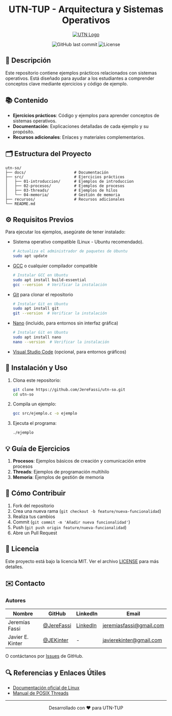 <div align="center">

# UTN-TUP - Arquitectura y Sistemas Operativos

</div>

<div align="center">

[![UTN Logo](https://www.frbb.utn.edu.ar/frbb/wp-content/uploads/2025/01/logo_2025_sintexto.png)](https://www.frbb.utn.edu.ar/frbb/sacad/carreras/tup/)

![GitHub last commit](https://img.shields.io/github/last-commit/JereFassi/utn-so)
![License](https://img.shields.io/github/license/JereFassi/utn-so)

</div>

## 📝 Descripción
Este repositorio contiene ejemplos prácticos relacionados con sistemas operativos. Está diseñado para ayudar a los estudiantes a comprender conceptos clave mediante ejercicios y código de ejemplo.

## 📚 Contenido
- **Ejercicios prácticos**: Código y ejemplos para aprender conceptos de sistemas operativos.
- **Documentación**: Explicaciones detalladas de cada ejemplo y su propósito.
- **Recursos adicionales**: Enlaces y materiales complementarios.

## 🗂️ Estructura del Proyecto
```
utn-so/
├── docs/                     # Documentación
├── src/                      # Ejercicios prácticos
│   ├── 01-introduccion/      # Ejemplos de introduccion
│   ├── 02-procesos/          # Ejemplos de procesos
│   ├── 03-threads/           # Ejemplos de hilos
│   └── 04-memoria/           # Gestión de memoria
├── recursos/                 # Recursos adicionales
└── README.md
```

## ⚙️ Requisitos Previos
Para ejecutar los ejemplos, asegúrate de tener instalado:
- Sistema operativo compatible (Linux - Ubuntu recomendado).

  ```bash
  # Actualiza el administrador de paquetes de Ubuntu
  sudo apt update
  ```
- [GCC](https://gcc.gnu.org/) o cualquier compilador compatible

  ```bash
  # Instalar GCC en Ubuntu
  sudo apt install build-essential
  gcc --version  # Verificar la instalación
  ```
- [Git](https://git-scm.com/) para clonar el repositorio

  ```bash
  # Instalar Git en Ubuntu
  sudo apt install git
  git --version  # Verificar la instalación
  ```
- [Nano](https://www.nano-editor.org/) (incluido, para entornos sin interfaz gráfica)

  ```bash
  # Instalar Git en Ubuntu
  sudo apt install nano
  nano --version  # Verificar la instalación
  ```
- [Visual Studio Code](https://code.visualstudio.com/) (opcional, para entornos gráficos)

## 🚀 Instalación y Uso

1. Clona este repositorio:
   ```bash
   git clone https://github.com/JereFassi/utn-so.git
   cd utn-so
   ```

2. Compila un ejemplo:
   ```bash
   gcc src/ejemplo.c -o ejemplo
   ```

3. Ejecuta el programa:
   ```bash
   ./ejemplo
   ```

## 💡 Guía de Ejercicios

1. **Procesos**: Ejemplos básicos de creación y comunicación entre procesos
2. **Threads**: Ejemplos de programación multihilo
3. **Memoria**: Ejemplos de gestión de memoria

## 🤝 Cómo Contribuir
1. Fork del repositorio
2. Crea una nueva rama (`git checkout -b feature/nueva-funcionalidad`)
3. Realiza tus cambios
4. Commit (`git commit -m 'Añadir nueva funcionalidad'`)
5. Push (`git push origin feature/nueva-funcionalidad`)
6. Abre un Pull Request

## 📄 Licencia
Este proyecto está bajo la licencia MIT. Ver el archivo [LICENSE](LICENSE) para más detalles.

## ✉️ Contacto

### Autores
| Nombre | GitHub | LinkedIn | Email |
|--------|--------|----------|--------|
| Jeremías Fassi | [@JereFassi](https://github.com/JereFassi) | [LinkedIn](https://linkedin.com/in/jeremias-fassi) | jeremiasfassi@gmail.com |
| Javier E. Kinter | [@JEKinter](https://github.com/JEKinter) | - | javierekinter@gmail.com |

O contáctanos por [Issues](https://github.com/JereFassi/utn-so/issues) de GitHub.

## 🔍 Referencias y Enlaces Útiles
- [Documentación oficial de Linux](https://www.kernel.org/doc/)
- [Manual de POSIX Threads](https://computing.llnl.gov/tutorials/pthreads/)

---
<div align="center">
Desarrollado con ❤️ para UTN-TUP
</div>